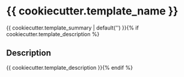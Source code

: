 # {{ cookiecutter.template_name }}

{{ cookiecutter.template_summary | default('') }}{% if cookiecutter.template_description %}

## Description

{{ cookiecutter.template_description }}{% endif %}
